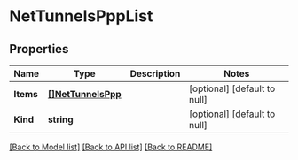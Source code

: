 # NetTunnelsPppList

## Properties
Name | Type | Description | Notes
------------ | ------------- | ------------- | -------------
**Items** | [**[]NetTunnelsPpp**](net_tunnels_ppp.md) |  | [optional] [default to null]
**Kind** | **string** |  | [optional] [default to null]

[[Back to Model list]](../README.md#documentation-for-models) [[Back to API list]](../README.md#documentation-for-api-endpoints) [[Back to README]](../README.md)


